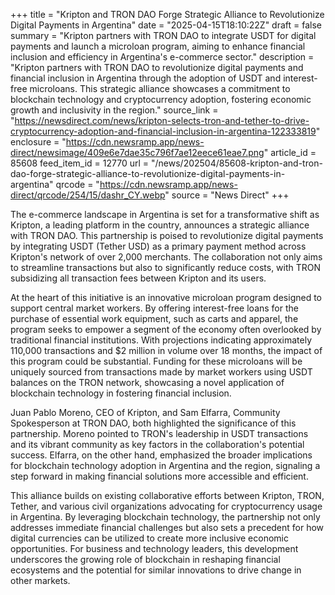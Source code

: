 +++
title = "Kripton and TRON DAO Forge Strategic Alliance to Revolutionize Digital Payments in Argentina"
date = "2025-04-15T18:10:22Z"
draft = false
summary = "Kripton partners with TRON DAO to integrate USDT for digital payments and launch a microloan program, aiming to enhance financial inclusion and efficiency in Argentina's e-commerce sector."
description = "Kripton partners with TRON DAO to revolutionize digital payments and financial inclusion in Argentina through the adoption of USDT and interest-free microloans. This strategic alliance showcases a commitment to blockchain technology and cryptocurrency adoption, fostering economic growth and inclusivity in the region."
source_link = "https://newsdirect.com/news/kripton-selects-tron-and-tether-to-drive-cryptocurrency-adoption-and-financial-inclusion-in-argentina-122333819"
enclosure = "https://cdn.newsramp.app/news-direct/newsimage/409e6e7dae35c796f7ae12eece61eae7.png"
article_id = 85608
feed_item_id = 12770
url = "/news/202504/85608-kripton-and-tron-dao-forge-strategic-alliance-to-revolutionize-digital-payments-in-argentina"
qrcode = "https://cdn.newsramp.app/news-direct/qrcode/254/15/dashr_CY.webp"
source = "News Direct"
+++

<p>The e-commerce landscape in Argentina is set for a transformative shift as Kripton, a leading platform in the country, announces a strategic alliance with TRON DAO. This partnership is poised to revolutionize digital payments by integrating USDT (Tether USD) as a primary payment method across Kripton's network of over 2,000 merchants. The collaboration not only aims to streamline transactions but also to significantly reduce costs, with TRON subsidizing all transaction fees between Kripton and its users.</p><p>At the heart of this initiative is an innovative microloan program designed to support central market workers. By offering interest-free loans for the purchase of essential work equipment, such as carts and apparel, the program seeks to empower a segment of the economy often overlooked by traditional financial institutions. With projections indicating approximately 110,000 transactions and $2 million in volume over 18 months, the impact of this program could be substantial. Funding for these microloans will be uniquely sourced from transactions made by market workers using USDT balances on the TRON network, showcasing a novel application of blockchain technology in fostering financial inclusion.</p><p>Juan Pablo Moreno, CEO of Kripton, and Sam Elfarra, Community Spokesperson at TRON DAO, both highlighted the significance of this partnership. Moreno pointed to TRON's leadership in USDT transactions and its vibrant community as key factors in the collaboration's potential success. Elfarra, on the other hand, emphasized the broader implications for blockchain technology adoption in Argentina and the region, signaling a step forward in making financial solutions more accessible and efficient.</p><p>This alliance builds on existing collaborative efforts between Kripton, TRON, Tether, and various civil organizations advocating for cryptocurrency usage in Argentina. By leveraging blockchain technology, the partnership not only addresses immediate financial challenges but also sets a precedent for how digital currencies can be utilized to create more inclusive economic opportunities. For business and technology leaders, this development underscores the growing role of blockchain in reshaping financial ecosystems and the potential for similar innovations to drive change in other markets.</p>